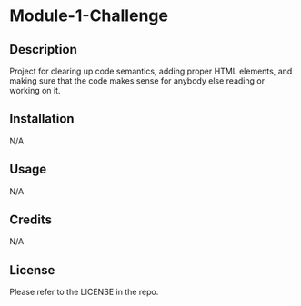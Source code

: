 # Module-1-Challenge

## Description

Project for clearing up code semantics, adding proper HTML elements, and making sure that the code makes sense for anybody else reading or working on it.

## Installation

N/A

## Usage

N/A

## Credits

N/A

## License

Please refer to the LICENSE in the repo.
